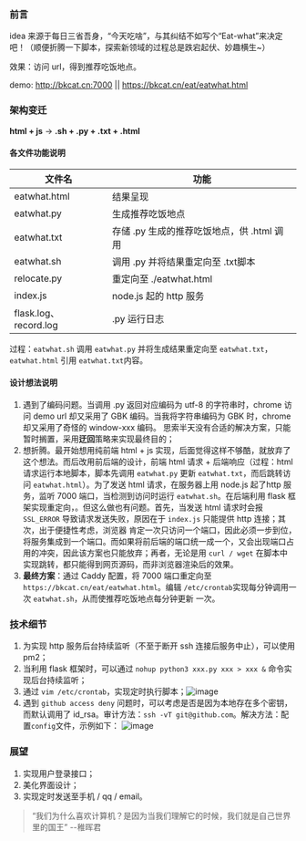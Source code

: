 ### 前言
idea 来源于每日三省吾身，“今天吃啥”，与其纠结不如写个“Eat-what”来决定吧！（顺便折腾一下脚本，探索新领域的过程总是跌宕起伏、妙趣横生~）

效果：访问 url，得到推荐吃饭地点。

demo: http://bkcat.cn:7000 || https://bkcat.cn/eat/eatwhat.html

### 架构变迁
**html + js** &rarr; **.sh + .py + .txt + .html**

#### 各文件功能说明
| 文件名 | 功能 |
| ---- | ---- |
| eatwhat.html | 结果呈现 | 
| eatwhat.py| 生成推荐吃饭地点 |
| eatwhat.txt| 存储 .py 生成的推荐吃饭地点，供 .html 调用 | 
| eatwhat.sh | 调用 .py 并将结果重定向至 .txt脚本 |
| relocate.py | 重定向至 ./eatwhat.html |
| index.js | node.js 起的 http 服务 |
| flask.log、record.log | .py 运行日志 |

过程：`eatwhat.sh` 调用 `eatwhat.py` 并将生成结果重定向至 `eatwhat.txt`，`eatwhat.html` 引用 `eatwhat.txt`内容。

#### 设计想法说明
1. 遇到了编码问题。当调用 .py 返回对应编码为 utf-8 的字符串时，chrome 访问 demo url 却又采用了 GBK 编码。当我将字符串编码为 GBK 时，chrome 却又采用了奇怪的 window-xxx 编码。
思索半天没有合适的解决方案，只能暂时搁置，采用**迂回**策略来实现最终目的；
2. 想折腾。最开始想用纯前端 html + js 实现，后面觉得这样不够酷，就放弃了这个想法。而后改用前后端的设计，前端 html 请求 + 后端响应（过程：html 请求运行本地脚本，脚本先调用 `eatwhat.py`
更新 `eatwhat.txt`，而后跳转访问 `eatwhat.html`）。为了发送 html 请求，在服务器上用 node.js 起了http 服务，监听 7000 端口，当检测到访问时运行 `eatwhat.sh`。在后端利用
flask 框架实现重定向，。但这么做也有问题。首先，当发送 html 请求时会报 `SSL_ERROR` 导致请求发送失败，原因在于 `index.js` 只能提供 http 连接；其次，出于便捷性考虑，浏览器
肯定一次只访问一个端口，因此必须一步到位，将服务集成到一个端口。而如果将前后端的端口统一成一个，又会出现端口占用的冲突，因此该方案也只能放弃；再者，无论是用 `curl / wget` 在脚本中
实现跳转，都只能得到网页源码，而非浏览器渲染后的效果。
3. **最终方案**：通过 Caddy 配置，将 7000 端口重定向至 `https://bkcat.cn/eat/eatwhat.html`。编辑 `/etc/crontab`实现每分钟调用一次 `eatwhat.sh`，从而使推荐吃饭地点每分钟更新
一次。

### 技术细节
1. 为实现 http 服务后台持续监听（不至于断开 ssh 连接后服务中止），可以使用 pm2；
2. 当利用 flask 框架时，可以通过 `nohup python3 xxx.py xxx > xxx &` 命令实现后台持续监听；
3. 通过 `vim /etc/crontab`，实现定时执行脚本；![image](https://user-images.githubusercontent.com/93633273/221429862-c713beb0-c552-4ee4-8d81-a3a9dab055f2.png)
4. 遇到 `github access deny` 问题时，可以考虑是否是因为本地存在多个密钥，而默认调用了 id_rsa。审计方法：`ssh -vT git@github.com`。解决方法：配置`config`文件，示例如下：
![image](https://user-images.githubusercontent.com/93633273/221429474-c207e695-81f4-479a-b3e3-e9e4e2825aff.png)


### 展望
1. 实现用户登录接口；
2. 美化界面设计；
3. 实现定时发送至手机 / qq / email。
>“我们为什么喜欢计算机？是因为当我们理解它的时候，我们就是自己世界里的国王”   --稚晖君
